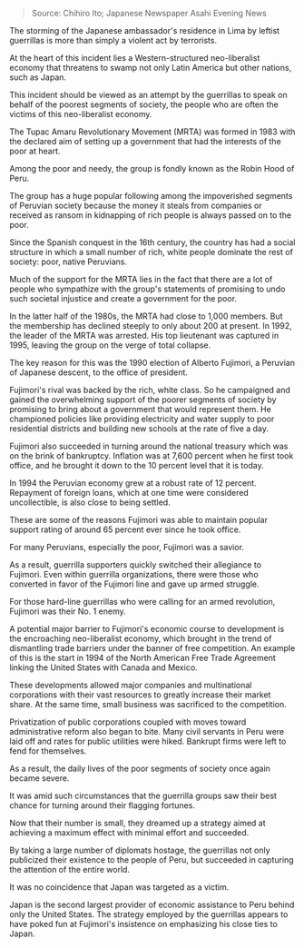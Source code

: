 > Source: Chihiro Ito; Japanese Newspaper Asahi Evening News

The storming of the Japanese ambassador's residence in Lima by leftist guerrillas is more than simply a violent act by terrorists.

At the heart of this incident lies a Western-structured neo-liberalist economy that threatens to swamp not only Latin America but other nations, such as Japan.

This incident should be viewed as an attempt by the guerrillas to speak on behalf of the poorest segments of society, the people who are often the victims of this neo-liberalist economy.

The Tupac Amaru Revolutionary Movement (MRTA) was formed in 1983 with the declared aim of setting up a government that had the interests of the poor at heart.

Among the poor and needy, the group is fondly known as the Robin Hood of Peru.

The group has a huge popular following among the impoverished segments of Peruvian society because the money it steals from companies or received as ransom in kidnapping of rich people is always passed on to the poor.

Since the Spanish conquest in the 16th century, the country has had a social structure in which a small number of rich, white people dominate the rest of society: poor, native Peruvians.

Much of the support for the MRTA lies in the fact that there are a lot of people who sympathize with the group's statements of promising to undo such societal injustice and create a government for the poor.

In the latter half of the 1980s, the MRTA had close to 1,000 members. But the membership has declined steeply to only about 200 at present. In 1992, the leader of the MRTA was arrested. His top lieutenant was captured in 1995, leaving the group on the verge of total collapse.

The key reason for this was the 1990 election of Alberto Fujimori, a Peruvian of Japanese descent, to the office of president.

Fujimori's rival was backed by the rich, white class. So he campaigned and gained the overwhelming support of the poorer segments of society by promising to bring about a government that would represent them. He championed policies like providing electricity and water supply to poor residential districts and building new schools at the rate of five a day.

Fujimori also succeeded in turning around the national treasury which was on the brink of bankruptcy. Inflation was at 7,600 percent when he first took office, and he brought it down to the 10 percent level that it is today.

In 1994 the Peruvian economy grew at a robust rate of 12 percent. Repayment of foreign loans, which at one time were considered uncollectible, is also close to being settled.

These are some of the reasons Fujimori was able to maintain popular support rating of around 65 percent ever since he took office.

For many Peruvians, especially the poor, Fujimori was a savior.

As a result, guerrilla supporters quickly switched their allegiance to Fujimori. Even within guerrilla organizations, there were those who converted in favor of the Fujimori line and gave up armed struggle.

For those hard-line guerrillas who were calling for an armed revolution, Fujimori was their No. 1 enemy.

A potential major barrier to Fujimori's economic course to development is the encroaching neo-liberalist economy, which brought in the trend of dismantling trade barriers under the banner of free competition. An example of this is the start in 1994 of the North American Free Trade Agreement linking the United States with Canada and Mexico.

These developments allowed major companies and multinational corporations with their vast resources to greatly increase their market share. At the same time, small business was sacrificed to the competition.

Privatization of public corporations coupled with moves toward administrative reform also began to bite. Many civil servants in Peru were laid off and rates for public utilities were hiked. Bankrupt firms were left to fend for themselves.

As a result, the daily lives of the poor segments of society once again became severe.

It was amid such circumstances that the guerrilla groups saw their best chance for turning around their flagging fortunes.

Now that their number is small, they dreamed up a strategy aimed at achieving a maximum effect with minimal effort and succeeded.

By taking a large number of diplomats hostage, the guerrillas not only publicized their existence to the people of Peru, but succeeded in capturing the attention of the entire world.

It was no coincidence that Japan was targeted as a victim.

Japan is the second largest provider of economic assistance to Peru behind only the United States. The strategy employed by the guerrillas appears to have poked fun at Fujimori's insistence on emphasizing his close ties to Japan.